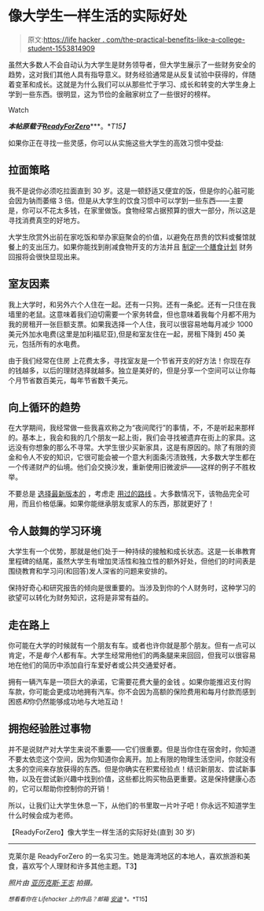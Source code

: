 # 像大学生一样生活的实际好处

> 原文:[https://life hacker . com/the-practical-benefits-like-a-college-student-1553814909](https://lifehacker.com/the-practical-benefits-of-living-like-a-college-student-1553814909)

虽然大多数人不会自动认为大学生是财务领导者，但大学生展示了一些财务安全的趋势，这对我们其他人具有指导意义。财务经验通常是从反复试验中获得的，伴随着变革和成长。这就是为什么我们可以从那些忙于学习、成长和转变的大学生身上学到一些东西。很明显，这为节俭的金融家树立了一些很好的榜样。

Watch

***本帖原载于***[***ReadyForZero***](http://blog.readyforzero.com/the-practical-benefits-of-living-like-a-college-student/)***。**T15】*

如果你正在寻找一些灵感，你可以从实施这些大学生的高效习惯中受益:

## 拉面策略

我不是说你必须吃拉面直到 30 岁。这是一顿舒适又便宜的饭，但是你的心脏可能会因为钠而萎缩 3 倍。但是从大学生的饮食习惯中可以学到一些东西——主要是，你可以不花太多钱，在家里做饭。食物经常占据预算的很大一部分，所以这是寻找消费真空的好地方。

大学生欣赏外出前在家吃饭和举办家庭聚会的价值，以避免在昂贵的饮料或餐馆就餐上的支出压力。如果你能找到削减食物开支的方法并且 [制定一个膳食计划](http://blog.readyforzero.com/how-i-plan-meals-to-save-more-money/) 财务回报将会很快显现出来。

## 室友因素

我上大学时，和另外六个人住在一起。还有一只狗。还有一条蛇。还有一只住在我墙里的老鼠。这意味着我们迫切需要一个家务转盘，但也意味着我每个月都不用为我的房租开一张巨额支票。如果我选择一个人住，我可以很容易地每月减少 1000 美元外加水电费(这里是加利福尼亚),但是和室友住在一起，房租下降到 450 美元，包括所有的水电费。

由于我们经常在住房 上花费太多，寻找室友是一个节省开支的好方法！你现在存的钱越多，以后的理财选择就越多。独立是美好的，但是分享一个空间可以让你每个月节省数百美元，每年节省数千美元。

## 向上循环的趋势

在大学期间，我经常做一些我喜欢称之为“夜间爬行”的事情，不，不是听起来那样的。基本上，我会和我的几个朋友一起上街，我们会寻找被遗弃在街上的家具。这远没有你想象的那么不寻常。大学生很少买新家具，这是有原因的。除了有限的资金和令人不安的知识，它很可能会被一个意大利面条污渍致残，大多数大学生都在一个传递财产的仙境。他们会交换沙发，重新使用旧微波炉——这样的例子不胜枚举。

不要总是 [选择最新版本的](http://blog.readyforzero.com/dangerous-shopping-traps-to-avoid/) ，考虑走 [用过的路线](https://lifehacker.com/the-top-brands-for-refurbished-electronics-1550369519) 。大多数情况下，该物品完全可用，而且价格低廉。如果你能继承朋友或家人的东西，那就更好了！

## 令人鼓舞的学习环境

大学生有一个优势，那就是他们处于一种持续的接触和成长状态。这是一长串教育里程碑的结尾，虽然大学生有增加灵活性和独立性的额外好处，但他们的时间表是围绕教育和学习问(和回答)发人深省的问题来安排的。

保持好奇心和研究报告的倾向是很重要的。当涉及到你的个人财务时，这种学习的欲望可以转化为财务知识，这将是非常有益的。

## 走在路上

你可能在大学的时候就有一个朋友有车。或者也许你就是那个朋友。但有一点可以肯定，不是*每个人*都有车。大学生经常用他们的两条腿来来回回，但我可以很容易地在他们的简历中添加自行车爱好者或公共交通爱好者。

拥有一辆汽车是一项巨大的承诺，它需要花费大量的金钱 。如果你能推迟支付购车款，你可能会更成功地拥有汽车。你不会因为高额的保险费用和每月付款而感到困惑*和*你仍然能够成功地与大地互动！

## 拥抱经验胜过事物

并不是说财产对大学生来说不重要——它们很重要。但是当你住在宿舍时，你知道不要太依恋这个空间，因为你知道你会离开。加上有限的物理生活空间，你就没有太多的空间来存放获得的东西。但是你确实在积累经验点！结识新朋友、尝试新事物，以及在尝试新兴趣中找到价值，这些都比购买物品更重要。这是保持健康心态的，它可以帮助你控制你的开销！

所以，让我们让大学生休息一下，从他们的书里取一片叶子吧！你永远不知道学生什么时候会成为老师。

【ReadyForZero】像大学生一样生活的实际好处(直到 30 岁)

* * *

克莱尔是 ReadyForZero 的一名实习生。她是海湾地区的本地人，喜欢旅游和美食，喜欢写个人理财和许多其他主题。T3】

*照片由* [*亚历克斯·王志*](https://www.flickr.com/photos/agaylon/61374980/) *拍摄。*

<small>*想看看你在 Lifehacker 上的作品？邮箱*</small> [<small>*安迪*</small>](mailto:andy@lifehacker.com) <small>*。*T15】</small>